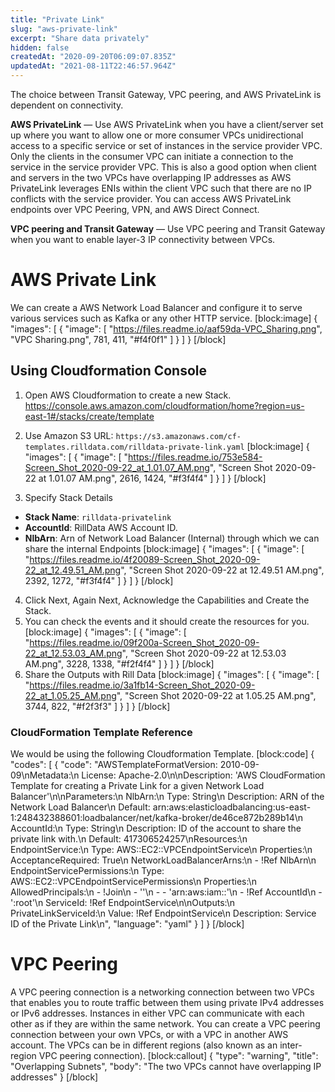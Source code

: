 ```yaml
---
title: "Private Link"
slug: "aws-private-link"
excerpt: "Share data privately"
hidden: false
createdAt: "2020-09-20T06:09:07.835Z"
updatedAt: "2021-08-11T22:46:57.964Z"
---
```

The choice between Transit Gateway, VPC peering, and AWS PrivateLink is dependent on connectivity.

**AWS PrivateLink** — Use AWS PrivateLink when you have a client/server set up where you want to allow one or more consumer VPCs unidirectional access to a specific service or set of instances in the service provider VPC. Only the clients in the consumer VPC can initiate a connection to the service in the service provider VPC. This is also a good option when client and servers in the two VPCs have overlapping IP addresses as AWS PrivateLink leverages ENIs within the client VPC such that there are no IP conflicts with the service provider. You can access AWS PrivateLink endpoints over VPC Peering, VPN, and AWS Direct Connect.

**VPC peering and Transit Gateway** — Use VPC peering and Transit Gateway when you want to enable layer-3 IP connectivity between VPCs.

# AWS Private Link

We can create a AWS Network Load Balancer and configure it to serve various services such as Kafka or any other HTTP service.
[block:image]
{
  "images": [
    {
      "image": [
        "https://files.readme.io/aaf59da-VPC_Sharing.png",
        "VPC Sharing.png",
        781,
        411,
        "#f4f0f1"
      ]
    }
  ]
}
[/block]
## Using Cloudformation Console

1. Open AWS Cloudformation to create a new Stack. 
https://console.aws.amazon.com/cloudformation/home?region=us-east-1#/stacks/create/template

2. Use Amazon S3 URL: 
`https://s3.amazonaws.com/cf-templates.rilldata.com/rilldata-private-link.yaml`
[block:image]
{
  "images": [
    {
      "image": [
        "https://files.readme.io/753e584-Screen_Shot_2020-09-22_at_1.01.07_AM.png",
        "Screen Shot 2020-09-22 at 1.01.07 AM.png",
        2616,
        1424,
        "#f3f4f4"
      ]
    }
  ]
}
[/block]
3. Specify Stack Details
  * **Stack Name**: `rilldata-privatelink`
  * **AccountId**: RillData AWS Account ID. 
  * **NlbArn**: Arn of Network Load Balancer (Internal) through which we can share the internal Endpoints
[block:image]
{
  "images": [
    {
      "image": [
        "https://files.readme.io/4f20089-Screen_Shot_2020-09-22_at_12.49.51_AM.png",
        "Screen Shot 2020-09-22 at 12.49.51 AM.png",
        2392,
        1272,
        "#f3f4f4"
      ]
    }
  ]
}
[/block]
4. Click Next, Again Next, Acknowledge the Capabilities and Create the Stack.
5. You can check the events and it should create the resources for you.
[block:image]
{
  "images": [
    {
      "image": [
        "https://files.readme.io/09f200a-Screen_Shot_2020-09-22_at_12.53.03_AM.png",
        "Screen Shot 2020-09-22 at 12.53.03 AM.png",
        3228,
        1338,
        "#f2f4f4"
      ]
    }
  ]
}
[/block]
6. Share the Outputs with Rill Data
[block:image]
{
  "images": [
    {
      "image": [
        "https://files.readme.io/3a1fb14-Screen_Shot_2020-09-22_at_1.05.25_AM.png",
        "Screen Shot 2020-09-22 at 1.05.25 AM.png",
        3744,
        822,
        "#f2f3f3"
      ]
    }
  ]
}
[/block]
### CloudFormation Template Reference

We would be using the following Cloudformation Template.
[block:code]
{
  "codes": [
    {
      "code": "AWSTemplateFormatVersion: 2010-09-09\nMetadata:\n  License: Apache-2.0\n\nDescription: 'AWS CloudFormation Template for creating a Private Link for a given Network Load Balancer'\n\nParameters:\n  NlbArn:\n    Type: String\n    Description: ARN of the Network Load Balancer\n    Default: arn:aws:elasticloadbalancing:us-east-1:248432388601:loadbalancer/net/kafka-broker/de46ce872b289b14\n  AccountId:\n    Type: String\n    Description: ID of the account to share the private link with.\n    Default: 417306524257\nResources:\n  EndpointService:\n    Type: AWS::EC2::VPCEndpointService\n    Properties:\n      AcceptanceRequired: True\n      NetworkLoadBalancerArns:\n        - !Ref NlbArn\n  EndpointServicePermissions:\n    Type: AWS::EC2::VPCEndpointServicePermissions\n    Properties:\n      AllowedPrincipals:\n        - !Join\n          - ''\n          - - 'arn:aws:iam::'\n            - !Ref AccountId\n            - ':root'\n      ServiceId: !Ref EndpointService\n\nOutputs:\n  PrivateLinkServiceId:\n    Value: !Ref EndpointService\n    Description: Service ID of the Private Link\n",
      "language": "yaml"
    }
  ]
}
[/block]
# VPC Peering 

A VPC peering connection is a networking connection between two VPCs that enables you to route traffic between them using private IPv4 addresses or IPv6 addresses. Instances in either VPC can communicate with each other as if they are within the same network. You can create a VPC peering connection between your own VPCs, or with a VPC in another AWS account. The VPCs can be in different regions (also known as an inter-region VPC peering connection).
[block:callout]
{
  "type": "warning",
  "title": "Overlapping Subnets",
  "body": "The two VPCs cannot have overlapping IP addresses"
}
[/block]